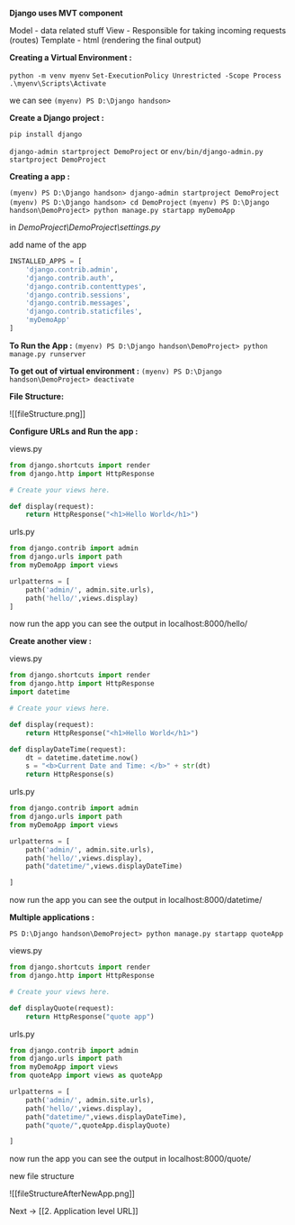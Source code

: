 
**Django uses MVT component**

Model - data related stuff
View - Responsible for taking incoming requests (routes)
Template - html (rendering the final output)

**Creating a Virtual Environment :**

`python -m venv myenv`
`Set-ExecutionPolicy Unrestricted -Scope Process`
`.\myenv\Scripts\Activate`

we can see `(myenv) PS D:\Django handson>`

**Create a Django project :**

`pip install django`

`django-admin startproject DemoProject` or 
`env/bin/django-admin.py startproject DemoProject`

**Creating a app :**

`(myenv) PS D:\Django handson> django-admin startproject DemoProject`
`(myenv) PS D:\Django handson> cd DemoProject`
`(myenv) PS D:\Django handson\DemoProject> python manage.py startapp myDemoApp`

in *DemoProject\DemoProject\settings.py*

add name of the app

```python
INSTALLED_APPS = [
    'django.contrib.admin',
    'django.contrib.auth',
    'django.contrib.contenttypes',
    'django.contrib.sessions',
    'django.contrib.messages',
    'django.contrib.staticfiles',
    'myDemoApp'
]
```

**To Run the App :**
`(myenv) PS D:\Django handson\DemoProject> python manage.py runserver`

**To get out of virtual environment :**
`(myenv) PS D:\Django handson\DemoProject> deactivate`

**File Structure:**

![[fileStructure.png]]

**Configure URLs and Run the app :** 

views.py
```python
from django.shortcuts import render
from django.http import HttpResponse

# Create your views here.

def display(request):
    return HttpResponse("<h1>Hello World</h1>")
```

urls.py
```python
from django.contrib import admin
from django.urls import path
from myDemoApp import views

urlpatterns = [
    path('admin/', admin.site.urls),
    path('hello/',views.display)
]
```

now run the app 
you can see the output in localhost:8000/hello/ 

**Create another view :**

views.py
```python
from django.shortcuts import render
from django.http import HttpResponse
import datetime

# Create your views here.

def display(request):
    return HttpResponse("<h1>Hello World</h1>")

def displayDateTime(request):
    dt = datetime.datetime.now()
    s = "<b>Current Date and Time: </b>" + str(dt)
    return HttpResponse(s)
```

urls.py
```python
from django.contrib import admin
from django.urls import path
from myDemoApp import views

urlpatterns = [
    path('admin/', admin.site.urls),
    path('hello/',views.display),
    path("datetime/",views.displayDateTime)

]
```

now run the app
you can see the output in localhost:8000/datetime/

**Multiple applications :**

`PS D:\Django handson\DemoProject> python manage.py startapp quoteApp`

views.py
```python
from django.shortcuts import render
from django.http import HttpResponse

# Create your views here.

def displayQuote(request):
    return HttpResponse("quote app")
```

urls.py
```python
from django.contrib import admin
from django.urls import path
from myDemoApp import views
from quoteApp import views as quoteApp

urlpatterns = [
    path('admin/', admin.site.urls),
    path('hello/',views.display),
    path("datetime/",views.displayDateTime),
    path("quote/",quoteApp.displayQuote)

]
```

now run the app
you can see the output in localhost:8000/quote/

new file structure

![[fileStructureAfterNewApp.png]]

Next -> [[2. Application level URL]]